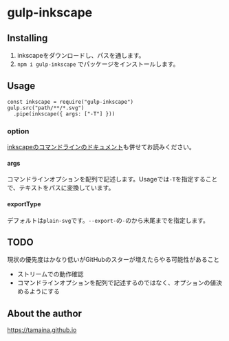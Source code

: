 # gulp-inkscape
## Installing
1. inkscapeをダウンロードし、パスを通します。
2. `npm i gulp-inkscape` でパッケージをインストールします。

## Usage
```
const inkscape = require("gulp-inkscape")
gulp.src("path/**/*.svg")
  .pipe(inkscape({ args: ["-T"] }))
```

### option
[inkscapeのコマンドラインのドキュメント](https://inkscape.org/ja/doc/inkscape-man.html)も併せてお読みください。

#### args
コマンドラインオプションを配列で記述します。Usageでは`-T`を指定することで、テキストをパスに変換しています。

#### exportType
デフォルトは`plain-svg`です。`--export-`の`-`のから末尾までを指定します。

## TODO
現状の優先度はかなり低いがGitHubのスターが増えたらやる可能性があること

- ストリームでの動作確認
- コマンドラインオプションを配列で記述するのではなく、オプションの値決めるようにする

## About the author
https://tamaina.github.io
